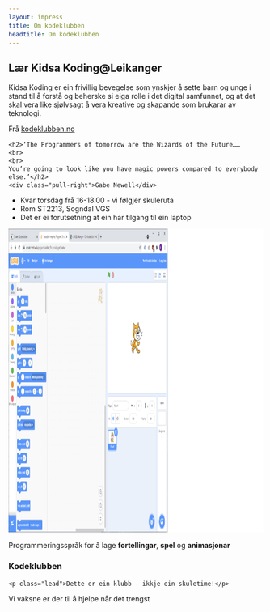 ```yaml
---
layout: impress
title: Om kodeklubben
headtitle: Om kodeklubben
---
```


<div id="title" class="step" data-x="0" data-y="0" data-scale="10">
	<h2>Lær Kidsa Koding@Leikanger</h2>
</div>

<div id="kodeklubben" class="step" data-x="3500" data-y="2100" data-rotate="180" data-scale="6">
	<p class="lead">Kidsa Koding er ein frivillig bevegelse som ynskjer å sette barn og unge i stand til å forstå og beherske si eiga rolle i det digital samfunnet, og at det skal vera like sjølvsagt å vera kreative og skapande som brukarar av teknologi.</p>
	<div class="pull-right">Frå <a href="http://www.kodeklubben.no">kodeklubben.no</a></div>
</div>

<div id="programmers" class="step" data-x="850" data-y="3000" data-rotate="90" data-scale="6">

	<h2>‘The Programmers of tomorrow are the Wizards of the Future…… 
	<br>
	<br>
	You’re going to look like you have magic powers compared to everybody else.’</h2>
	<div class="pull-right">Gabe Newell</div>
</div>

<div id="tiny" class="step" data-x="2825" data-y="2325" data-z="-3000" data-rotate="300" data-scale="1">
	<ul>
		<li>Kvar torsdag frå 16-18.00 - vi følgjer skuleruta</li>
		<li>Rom ST2213, Sogndal VGS</li>
		<li>Det er ei forutsetning at ein har tilgang til ein laptop</li>
	</ul>		
</div>

<div class="step">
	<img width="1000" height="600" src="images/Scratch.png"></img>
</div>

<div id="ing" class="step" data-x="3500" data-y="-850" data-rotate="270" data-scale="6">
	<p class="lead">Programmeringsspråk for å lage <b class="positioning">fortellingar</b>, <b class="rotating">spel</b> og <b class="scaling">animasjonar</b></p>
</div>

<div id="source" class="step" data-x="6300" data-y="2000" data-rotate="20" data-scale="4">
	<h3>Kodeklubben</h3>
	
	<p class="lead">Dette er ein klubb - ikkje ein skuletime!</p>	
</div>

<div id="its-in-3d" class="step" data-x="6200" data-y="4300" data-z="-100" data-rotate-x="-40" data-rotate-y="10" data-scale="2">
	<p>
		Vi vaksne er der til å hjelpe når det trengst	
	</p>
</div>

<div id="overview" class="step" data-x="3000" data-y="1500" data-scale="10">
</div>

